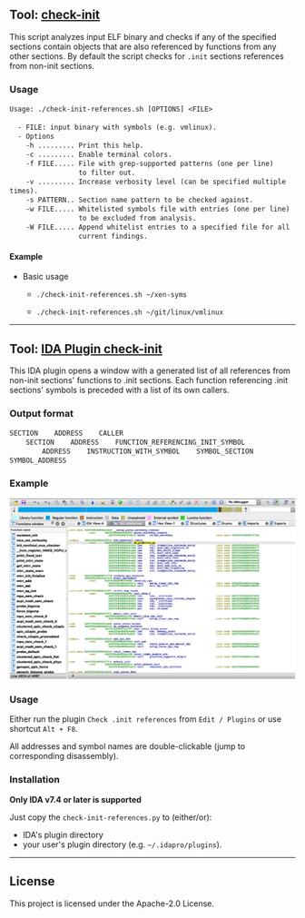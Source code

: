 ## Tool: [check-init](https://github.com/awslabs/analyze-binary-tools/tree/master/check-init)

This script analyzes input ELF binary and checks if any of the specified sections contain objects that are also referenced by functions from any other sections.
By default the script checks for `.init` sections references from non-init sections.

### Usage

```text
Usage: ./check-init-references.sh [OPTIONS] <FILE>

  - FILE: input binary with symbols (e.g. vmlinux).
  - Options
    -h ......... Print this help.
    -c ......... Enable terminal colors.
    -f FILE..... File with grep-supported patterns (one per line)
                 to filter out.
    -v ......... Increase verbosity level (can be specified multiple times).
    -s PATTERN.. Section name pattern to be checked against.
    -w FILE..... Whitelisted symbols file with entries (one per line)
                 to be excluded from analysis.
    -W FILE..... Append whitelist entries to a specified file for all
                 current findings.
```

#### Example

* Basic usage
  - `./check-init-references.sh ~/xen-syms`

  - `./check-init-references.sh ~/git/linux/vmlinux`

---

## Tool: [IDA Plugin check-init](https://github.com/awslabs/analyze-binary-tools/tree/master/check-init/ida_plugin)

This IDA plugin opens a window with a generated list of all references from non-init sections' functions to .init     sections. Each function referencing .init sections' symbols is preceded with a list of its own callers.

### Output format

```
SECTION    ADDRESS    CALLER
    SECTION    ADDRESS    FUNCTION_REFERENCING_INIT_SYMBOL
        ADDRESS    INSTRUCTION_WITH_SYMBOL    SYMBOL_SECTION    SYMBOL_ADDRESS
```

### Example

![IDA plugin example](https://github.com/awslabs/analyze-binary-tools/blob/master/check-init/ida_plugin/ida_plugin.png)

### Usage

Either run the plugin `Check .init references` from `Edit / Plugins` or use shortcut `Alt + F8`.

All addresses and symbol names are double-clickable (jump to corresponding disassembly).

### Installation

**Only IDA v7.4 or later is supported**

Just copy the `check-init-references.py` to (either/or):
  * IDA's plugin directory
  * your user's plugin directory (e.g. `~/.idapro/plugins`).

---

## License

This project is licensed under the Apache-2.0 License.
